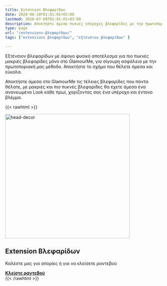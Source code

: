 ```yaml
---
title: Extension Βλεφαρίδων
date: 2020-06-10T01:01:01+03:00
lastmod: 2020-07-09T01:01:01+03:00
description: Αποκτήστε άμεσα πυκνές υπέροχες βλεφαρίδες με την πρωτοποριακή ασφαλή μας μέθοδο.
type: page
url: "/extensions-βλεφαρίδων/"
tags: ["extensions βλεφαρίδων", "εξτένσιον βλεφαρίδων" ]

---
```


Εξτένσιον βλεφαρίδων με άψογο φυσικό αποτέλεσμα για πιο πυκνές μακριές βλεφαρίδες μόνο στο GlamourMe, για σίγουρη ασφάλεια με την πρωτοποριακή μας μέθοδο. Αποκτήστε το σχήμα που θέλετε άμεσα και εύκολα.

Αποκτήστε άμεσα στο GlamourMe τις τέλειες βλεφαρίδες που πάντα θέλατε, με μακριές και πιο πυκνές βλεφαρίδες θα έχετε άμεσα ένα ανανεωμένο Look κάθε πρωί, χαρίζοντας σας ένα υπέροχο και έντονο βλέμμα.

{{< rawhtml >}}
<div class="card-content">
	<div class="content"><img src="/img/υπηρεσίες/extensions-βλεφαρίδων.jpg" alt="head-decor" width="400" height="400"></div>
</div>

<section class="section">
	<div class="container">
		<h2>Extension Βλεφαρίδων</h2>
		<p>Καλέστε μας για απορίες ή για να κλείσετε ραντεβού</p>
		<a class="button is-medium is-danger" href="tel:2291159320"><b>Κλείστε ραντεβού</b></a>
	</div>
</section>
{{< /rawhtml >}}
